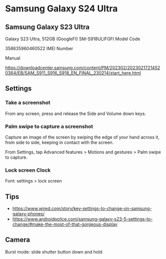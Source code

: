 # Samsung Galaxy S24 Ultra



## Samsung Galaxy S23 Ultra

Galaxy S23 Ultra, 512GB (GoogleFI)
SM-S918ULIFGFI
Model Code

358835960460522
IMEI Number

Manual

https://downloadcenter.samsung.com/content/PM/202302/20230217214520364/EB/SAM_S911_S916_S918_EN_FINAL_230214/start_here.html


## Settings

### Take a screenshot

From any screen, press and release the Side and Volume down keys.

### Palm swipe to capture a screenshot

Capture an image of the screen by swiping the edge of your hand across it, from side to side, keeping in contact with the screen.

From Settings, tap  Advanced features > Motions and gestures > Palm swipe to capture.


### Lock screen Clock

Font: settings > lock screen


## Tips

* https://www.wired.com/story/key-settings-to-change-on-samsung-galaxy-phones/
* https://www.androidpolice.com/samsung-galaxy-s23-5-settings-to-change/#make-the-most-of-that-gorgeous-display


## Camera

Burst mode: slide shutter button down and hold
